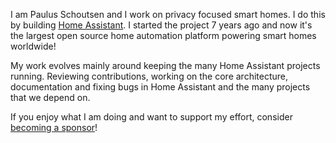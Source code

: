 I am Paulus Schoutsen and I work on privacy focused smart homes. I do this by building [Home Assistant](https://www.home-assistant.io). I started the project 7 years ago and now it's the largest open source home automation platform powering smart homes worldwide!

My work evolves mainly around keeping the many Home Assistant projects running. Reviewing contributions, working on the core architecture, documentation and fixing bugs in Home Assistant and the many projects that we depend on.

If you enjoy what I am doing and want to support my effort, consider [becoming a sponsor](https://github.com/sponsors/balloob)!

